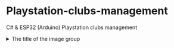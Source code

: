 # Playstation-clubs-management
C# &amp; ESP32 (Arduino)  Playstation clubs management

<details>
  <summary>The title of the image group</summary><details>
  <img src="https://github.com/Mohammed-Mojaly/Laravel_qr_generator/blob/main/screenshot/1.png" name="image-name">
  <img src="https://github.com/Mohammed-Mojaly/Laravel_qr_generator/blob/main/screenshot/1.png" name="image-name">
  <img src="image-url" name="image-name">
</details>
